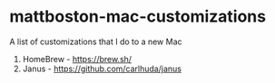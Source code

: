 # mattboston-mac-customizations

A list of customizations that I do to a new Mac

1. HomeBrew - https://brew.sh/
2. Janus - https://github.com/carlhuda/janus

